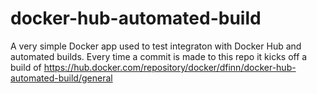 # docker-hub-automated-build

A very simple Docker app used to test integraton with Docker Hub and automated builds.  Every time a commit is made to this repo it kicks off a build of https://hub.docker.com/repository/docker/dfinn/docker-hub-automated-build/general
